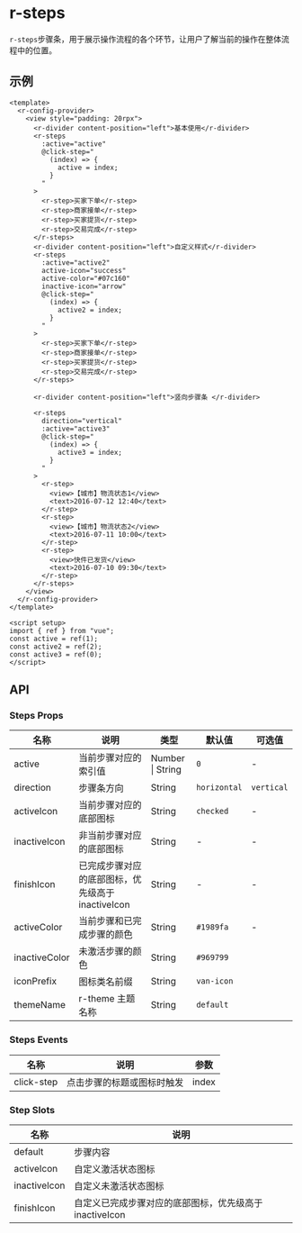 # r-steps

`r-steps`步骤条，用于展示操作流程的各个环节，让用户了解当前的操作在整体流程中的位置。

## 示例

```vue
<template>
  <r-config-provider>
    <view style="padding: 20rpx">
      <r-divider content-position="left">基本使用</r-divider>
      <r-steps
        :active="active"
        @click-step="
          (index) => {
            active = index;
          }
        "
      >
        <r-step>买家下单</r-step>
        <r-step>商家接单</r-step>
        <r-step>买家提货</r-step>
        <r-step>交易完成</r-step>
      </r-steps>
      <r-divider content-position="left">自定义样式</r-divider>
      <r-steps
        :active="active2"
        active-icon="success"
        active-color="#07c160"
        inactive-icon="arrow"
        @click-step="
          (index) => {
            active2 = index;
          }
        "
      >
        <r-step>买家下单</r-step>
        <r-step>商家接单</r-step>
        <r-step>买家提货</r-step>
        <r-step>交易完成</r-step>
      </r-steps>

      <r-divider content-position="left">竖向步骤条 </r-divider>

      <r-steps
        direction="vertical"
        :active="active3"
        @click-step="
          (index) => {
            active3 = index;
          }
        "
      >
        <r-step>
          <view>【城市】物流状态1</view>
          <text>2016-07-12 12:40</text>
        </r-step>
        <r-step>
          <view>【城市】物流状态2</view>
          <text>2016-07-11 10:00</text>
        </r-step>
        <r-step>
          <view>快件已发货</view>
          <text>2016-07-10 09:30</text>
        </r-step>
      </r-steps>
    </view>
  </r-config-provider>
</template>

<script setup>
import { ref } from "vue";
const active = ref(1);
const active2 = ref(2);
const active3 = ref(0);
</script>
```

## API

### Steps Props

| 名称          | 说明                                              | 类型             | 默认值       | 可选值     |
| ------------- | ------------------------------------------------- | ---------------- | ------------ | ---------- |
| active        | 当前步骤对应的索引值                              | Number \| String | `0`          | -          |
| direction     | 步骤条方向                                        | String           | `horizontal` | `vertical` |
| activeIcon    | 当前步骤对应的底部图标                            | String           | `checked`    | -          |
| inactiveIcon  | 非当前步骤对应的底部图标                          | String           | -            | -          |
| finishIcon    | 已完成步骤对应的底部图标，优先级高于 inactiveIcon | String           | -            | -          |
| activeColor   | 当前步骤和已完成步骤的颜色                        | String           | `#1989fa`    | -          |
| inactiveColor | 未激活步骤的颜色                                  | String           | `#969799`    |            |
| iconPrefix    | 图标类名前缀                                      | String           | `van-icon`   |            |
| themeName     | r-theme 主题名称                                  | String           | `default`    |            |

### Steps Events

| 名称       | 说明                       | 参数  |
| ---------- | -------------------------- | ----- |
| click-step | 点击步骤的标题或图标时触发 | index |

### Step Slots

| 名称         | 说明                                                    |
| ------------ | ------------------------------------------------------- |
| default      | 步骤内容                                                |
| activeIcon   | 自定义激活状态图标                                      |
| inactiveIcon | 自定义未激活状态图标                                    |
| finishIcon   | 自定义已完成步骤对应的底部图标，优先级高于 inactiveIcon |

###
